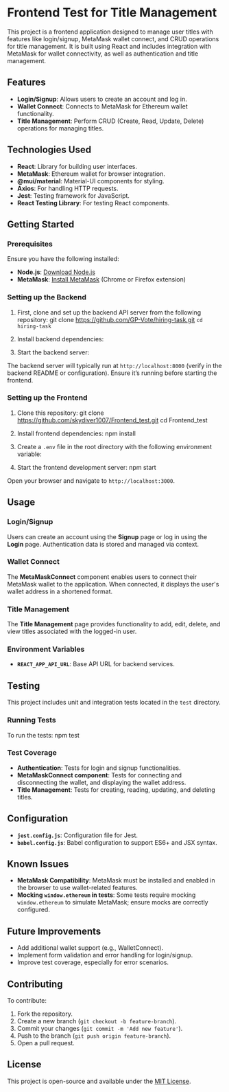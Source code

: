 # Frontend Test for Title Management

This project is a frontend application designed to manage user titles with features like login/signup, MetaMask wallet connect, and CRUD operations for title management. It is built using React and includes integration with MetaMask for wallet connectivity, as well as authentication and title management.

## Features

- **Login/Signup**: Allows users to create an account and log in.
- **Wallet Connect**: Connects to MetaMask for Ethereum wallet functionality.
- **Title Management**: Perform CRUD (Create, Read, Update, Delete) operations for managing titles.

## Technologies Used

- **React**: Library for building user interfaces.
- **MetaMask**: Ethereum wallet for browser integration.
- **@mui/material**: Material-UI components for styling.
- **Axios**: For handling HTTP requests.
- **Jest**: Testing framework for JavaScript.
- **React Testing Library**: For testing React components.

## Getting Started

### Prerequisites

Ensure you have the following installed:

- **Node.js**: [Download Node.js](https://nodejs.org/)
- **MetaMask**: [Install MetaMask](https://metamask.io/) (Chrome or Firefox extension)

### Setting up the Backend

1. First, clone and set up the backend API server from the following repository:
   git clone https://github.com/GP-Vote/hiring-task.git `cd hiring-task`

2. Install backend dependencies:
3. Start the backend server:

The backend server will typically run at `http://localhost:8000` (verify in the backend README or configuration). Ensure it’s running before starting the frontend.

### Setting up the Frontend

1. Clone this repository:
   git clone https://github.com/skydiver1007/Frontend_test.git cd Frontend_test

2. Install frontend dependencies:
   npm install

3. Create a `.env` file in the root directory with the following environment variable:

4. Start the frontend development server:
   npm start

Open your browser and navigate to `http://localhost:3000`.

## Usage

### Login/Signup

Users can create an account using the **Signup** page or log in using the **Login** page. Authentication data is stored and managed via context.

### Wallet Connect

The **MetaMaskConnect** component enables users to connect their MetaMask wallet to the application. When connected, it displays the user's wallet address in a shortened format.

### Title Management

The **Title Management** page provides functionality to add, edit, delete, and view titles associated with the logged-in user.

### Environment Variables

- **`REACT_APP_API_URL`**: Base API URL for backend services.

## Testing

This project includes unit and integration tests located in the `test` directory.

### Running Tests

To run the tests:
npm test

### Test Coverage

- **Authentication**: Tests for login and signup functionalities.
- **MetaMaskConnect component**: Tests for connecting and disconnecting the wallet, and displaying the wallet address.
- **Title Management**: Tests for creating, reading, updating, and deleting titles.

## Configuration

- **`jest.config.js`**: Configuration file for Jest.
- **`babel.config.js`**: Babel configuration to support ES6+ and JSX syntax.

## Known Issues

- **MetaMask Compatibility**: MetaMask must be installed and enabled in the browser to use wallet-related features.
- **Mocking `window.ethereum` in tests**: Some tests require mocking `window.ethereum` to simulate MetaMask; ensure mocks are correctly configured.

## Future Improvements

- Add additional wallet support (e.g., WalletConnect).
- Implement form validation and error handling for login/signup.
- Improve test coverage, especially for error scenarios.

## Contributing

To contribute:

1. Fork the repository.
2. Create a new branch (`git checkout -b feature-branch`).
3. Commit your changes (`git commit -m 'Add new feature'`).
4. Push to the branch (`git push origin feature-branch`).
5. Open a pull request.

## License

This project is open-source and available under the [MIT License](LICENSE).
